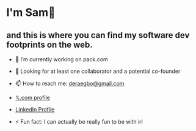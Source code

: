 # I'm Sam👋
## and this is where you can find my software dev footprints on the web.

- 🔭 I’m currently working on pack.com
  
- 🤔 Looking for at least one collaborator and a potential co-founder

- 📫 How to reach me: deraegbo@gmail.com

- [𝕏.com profile](https://www.x.com/samordera)

- [LinkedIn Profile](https://linkedin.com/in/sam-egbo-6b202927a)

- ⚡ Fun fact: I can actually be really fun to be with irl

